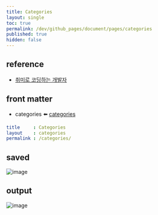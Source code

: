 ```yaml
---
title: Categories
layout: single
toc: true
permalink: /dev/github_pages/document/pages/categories
published: true
hidden: false
---
```


<head>
  <base target="_blank">
</head>



## reference

- [취미로 코딩하는 개발자](https://devinlife.com/howto%20github%20pages/category-tag/#2-categories-%ED%8E%98%EC%9D%B4%EC%A7%80-%EB%93%B1%EB%A1%9D%ED%95%98%EA%B8%B0)



## front matter

- categories ⬅️ [categories](/dev/github_pages/view/layout#categories)

```yml
title     : Categories
layout    : categories
permalink : /categories/
```



## saved

![image](https://user-images.githubusercontent.com/92285528/143070657-4a48bd0f-7f90-4aa2-aab4-881bb9f3f29c.png)



## output

![image](https://user-images.githubusercontent.com/92285528/144614316-2ed37e84-1250-4b4d-8f7a-f92b30fbbc41.png)
